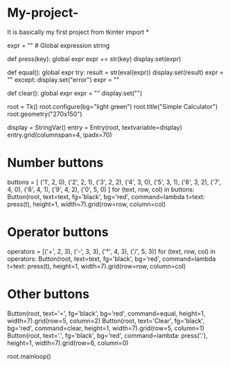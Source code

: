 # My-project-
It is basically my first project 
from tkinter import *

expr = ""  # Global expression string

def press(key):
    global expr
    expr += str(key)
    display.set(expr)

def equal():
    global expr
    try:
        result = str(eval(expr))
        display.set(result)
        expr = ""
    except:
        display.set("error")
        expr = ""

def clear():
    global expr
    expr = ""
    display.set("")

root = Tk()
root.configure(bg="light green")
root.title("Simple Calculator")
root.geometry("270x150")

display = StringVar()
entry = Entry(root, textvariable=display)
entry.grid(columnspan=4, ipadx=70)

# Number buttons
buttons = [
    ('1', 2, 0), ('2', 2, 1), ('3', 2, 2),
    ('4', 3, 0), ('5', 3, 1), ('6', 3, 2),
    ('7', 4, 0), ('8', 4, 1), ('9', 4, 2),
    ('0', 5, 0)
]
for (text, row, col) in buttons:
    Button(root, text=text, fg='black', bg='red',
           command=lambda t=text: press(t), height=1, width=7).grid(row=row, column=col)

# Operator buttons
operators = [('+', 2, 3), ('-', 3, 3), ('*', 4, 3), ('/', 5, 3)]
for (text, row, col) in operators:
    Button(root, text=text, fg='black', bg='red',
           command=lambda t=text: press(t), height=1, width=7).grid(row=row, column=col)

# Other buttons
Button(root, text='=', fg='black', bg='red',
       command=equal, height=1, width=7).grid(row=5, column=2)
Button(root, text='Clear', fg='black', bg='red',
       command=clear, height=1, width=7).grid(row=5, column=1)
Button(root, text='.', fg='black', bg='red',
       command=lambda: press('.'), height=1, width=7).grid(row=6, column=0)

root.mainloop()
